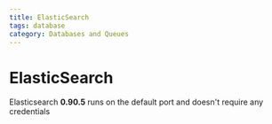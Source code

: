 ```yaml
---
title: ElasticSearch
tags: database
category: Databases and Queues
---
```


# ElasticSearch

Elasticsearch **0.90.5** runs on the default port and doesn't require any credentials
